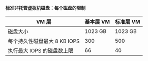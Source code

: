 **标准非托管虚拟机磁盘：每个磁盘的限制**

| VM 层 | 基本层 VM | 标准层 VM |
| --- | --- | --- |
| 磁盘大小 |1023 GB |1023 GB |
| 每个持久性磁盘最大 8 KB IOPS |300 |500 |
| 执行最大 IOPS 的磁盘数上限 |66 |40 |

<!---HONumber=Mooncake_0313_2017-->